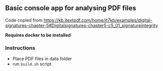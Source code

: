 ﻿## Basic console app for analysing PDF files

Code copied from https://kb.itextpdf.com/home/it7kb/examples/digital-signatures-chapter-5#Digitalsignatures-chapter5-c5_01_signatureintegrity

**Requires docker to be installed**

### Instructions

- Place PDF files in data folder
- run `build.sh` script